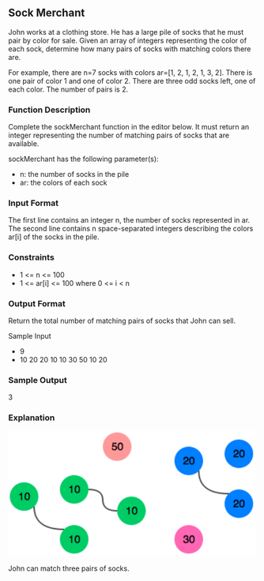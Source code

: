 ## Sock Merchant

John works at a clothing store. He has a large pile of socks that he must pair by color for sale. Given an array of integers representing the color of each sock, determine how many pairs of socks with matching colors there are.

For example, there are n=7 socks with colors ar=[1, 2, 1, 2, 1, 3, 2]. There is one pair of color 1 and one of color 2. There are three odd socks left, one of each color. The number of pairs is 2.

### Function Description

Complete the sockMerchant function in the editor below. It must return an integer representing the number of matching pairs of socks that are available.

sockMerchant has the following parameter(s):

- n: the number of socks in the pile
- ar: the colors of each sock

### Input Format

The first line contains an integer n, the number of socks represented in ar.
The second line contains n space-separated integers describing the colors ar[i] of the socks in the pile.

### Constraints

- 1 <= n <= 100
- 1 <= ar[i] <= 100 where 0 <= i < n

### Output Format

Return the total number of matching pairs of socks that John can sell.

Sample Input

- 9
- 10 20 20 10 10 30 50 10 20

### Sample Output

3

### Explanation

<img src="../resources/images/sock-merchant.png" width="500">

John can match three pairs of socks.
